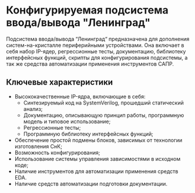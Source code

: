 # Конфигурируемая подсистема ввода/вывода "Ленинград"

Подсистема ввода/вывода “Ленинград“ предназначена для дополнения систем-на-кристалле периферийными устройствами. Она включает в себя набор IP-ядер, регрессионные тесты, документацию, библиотеку интерфейсных функций, скрипты для конфигурирования подсистемы, а так же средства автоматизации применения инструментов САПР.

## Ключевые характеристики

* Высококачественные IP-ядра, включающие в себя:
  - Синтезируемый код на SystemVerilog, прошедший статический анализ;
  - Документацию, описывающую принцип работы, программную модель и типовое использование;
  - Регрессионные тесты;
  - Программную библиотеку интерфейсных функций;
* Обеспечение простой подмены блоков, зависимых от технологии изготовления СнК;
* Возможность конфигурирования;
* Использование системы управления зависимостями в исходном коде;
* Наличие инструментов для автоматизации применения средств EDA.
* Наличие средств автоматизации подготовки документации.
